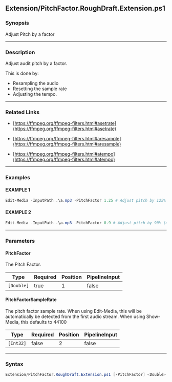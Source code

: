 Extension/PitchFactor.RoughDraft.Extension.ps1
----------------------------------------------




### Synopsis
Adjust Pitch by a factor



---


### Description

Adjust audit pitch by a factor.

This is done by:
* Resampling the audio
* Resetting the sample rate
* Adjusting the tempo.



---


### Related Links
* [https://ffmpeg.org/ffmpeg-filters.html#asetrate](https://ffmpeg.org/ffmpeg-filters.html#asetrate)



* [https://ffmpeg.org/ffmpeg-filters.html#aresample](https://ffmpeg.org/ffmpeg-filters.html#aresample)



* [https://ffmpeg.org/ffmpeg-filters.html#atempo](https://ffmpeg.org/ffmpeg-filters.html#atempo)





---


### Examples
#### EXAMPLE 1
```PowerShell
Edit-Media -InputPath .\a.mp3 -PitchFactor 1.25 # Adjust pitch by 125% (making audio more high pitched)
```

#### EXAMPLE 2
```PowerShell
Edit-Media -InputPath .\a.mp3 -PitchFactor 0.9 # Adjust pitch by 90% (making audio lower pitched)
```



---


### Parameters
#### **PitchFactor**

The Pitch Factor.






|Type      |Required|Position|PipelineInput|
|----------|--------|--------|-------------|
|`[Double]`|true    |1       |false        |



#### **PitchFactorSampleRate**

The pitch factor sample rate.
When using Edit-Media, this will be automatically be detected from the first audio stream.
When using Show-Media, this defaults to 44100






|Type     |Required|Position|PipelineInput|
|---------|--------|--------|-------------|
|`[Int32]`|false   |2       |false        |





---


### Syntax
```PowerShell
Extension/PitchFactor.RoughDraft.Extension.ps1 [-PitchFactor] <Double> [[-PitchFactorSampleRate] <Int32>] [<CommonParameters>]
```
